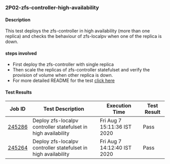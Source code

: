 ### 2P02-zfs-controller-high-availability

#### Description

This test deploys the zfs-controller in high availability (more than one replica) and checks the behaviour of zfs-localpv when one of the replica is down.

#### steps involved

- First deploy the zfs-controller with single replica
- Then scale the replicas of zfs-controller statefulset and verify the provision of volume when other replica is down.
- For more detailed README for the test [click here](https://github.com/openebs/e2e-tests/tree/master/experiments/zfs-localpv/functional/zfs-controller-high-availability)

#### Test Results

| Job ID  |      Test Description         | Execution Time |   Test Result   |
|---------|-------------------------------|----------------|-----------------|
|     <a href="https://gitlab.openebs.ci/openebs/e2e-nativek8s/-/jobs/245286">245286</a>           |  Deploy zfs-localpv controller statefulset in high availability           | Fri Aug  7 15:11:36 IST 2020  | Pass |
|     <a href="https://gitlab.openebs.ci/openebs/e2e-nativek8s/-/jobs/245264">245264</a>           |  Deploy zfs-localpv controller statefulset in high availability           | Fri Aug  7 14:12:40 IST 2020  | Pass |